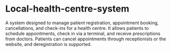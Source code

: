 # Local-health-centre-system
A system designed to manage patient registration, appointment booking, cancellations, and check-ins for a health centre. It allows patients to schedule appointments, check in via a terminal, and receive prescriptions from doctors. Patients can cancel appointments through receptionists or the website, and deregistration is supported.
